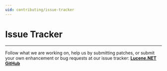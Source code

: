 ```yaml
---
uid: contributing/issue-tracker
---
```


# Issue Tracker

---

Follow what we are working on, help us by submitting patches, or submit your own enhancement or bug requests at our issue tracker: **[Lucene.NET GitHub](https://github.com/apache/lucenenet/issues)**

